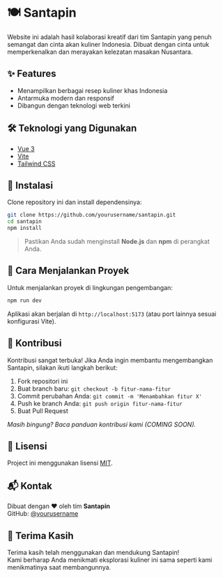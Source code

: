 # 🍽️ Santapin

Website ini adalah hasil kolaborasi kreatif dari tim Santapin yang penuh semangat dan cinta akan kuliner Indonesia. Dibuat dengan cinta untuk memperkenalkan dan merayakan kelezatan masakan Nusantara.

## ✨ Features

- Menampilkan berbagai resep kuliner khas Indonesia
- Antarmuka modern dan responsif
- Dibangun dengan teknologi web terkini

## 🛠️ Teknologi yang Digunakan

- [Vue 3](https://vuejs.org/)
- [Vite](https://vitejs.dev/)
- [Tailwind CSS](https://tailwindcss.com/)

## 🚀 Instalasi

Clone repository ini dan install dependensinya:

```bash
git clone https://github.com/yourusername/santapin.git
cd santapin
npm install
```

> Pastikan Anda sudah menginstall **Node.js** dan **npm** di perangkat Anda.

## 🧪 Cara Menjalankan Proyek

Untuk menjalankan proyek di lingkungan pengembangan:

```bash
npm run dev
```

Aplikasi akan berjalan di `http://localhost:5173` (atau port lainnya sesuai konfigurasi Vite).

## 🤝 Kontribusi

Kontribusi sangat terbuka! Jika Anda ingin membantu mengembangkan Santapin, silakan ikuti langkah berikut:

1. Fork repositori ini
2. Buat branch baru: `git checkout -b fitur-nama-fitur`
3. Commit perubahan Anda: `git commit -m 'Menambahkan fitur X'`
4. Push ke branch Anda: `git push origin fitur-nama-fitur`
5. Buat Pull Request

*Masih bingung? Baca panduan kontribusi kami (COMING SOON).*

## 📄 Lisensi

Project ini menggunakan lisensi [MIT](LICENSE).

## 📬 Kontak

Dibuat dengan ❤️ oleh tim **Santapin**  
GitHub: [@yourusername](https://github.com/yourusername)

## 🙏 Terima Kasih

Terima kasih telah menggunakan dan mendukung Santapin!  
Kami berharap Anda menikmati eksplorasi kuliner ini sama seperti kami menikmatinya saat membangunnya.
